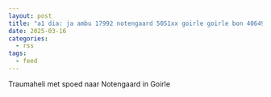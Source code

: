 ```yaml
---
layout: post
title: "a1 dia: ja ambu 17992 notengaard 5051xx goirle goirle bon 40649"
date: 2025-03-16
categories: 
  - rss
tags: 
  - feed
---
```


Traumaheli met spoed naar Notengaard in Goirle
